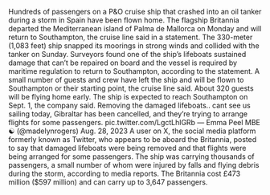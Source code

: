 Hundreds of passengers on a P&O cruise ship that crashed into an oil tanker during a storm in Spain have been flown home.
The flagship Britannia departed the Mediterranean island of Palma de Mallorca on Monday and will return to Southampton, the cruise line said in a statement. The 330-meter (1,083 feet) ship snapped its moorings in strong winds and collided with the tanker on Sunday.
Surveyors found one of the ship’s lifeboats sustained damage that can’t be repaired on board and the vessel is required by maritime regulation to return to Southampton, according to the statement. A small number of guests and crew have left the ship and will be flown to Southampton or their starting point, the cruise line said. About 320 guests will be flying home early.
The ship is expected to reach Southampton on Sept. 1, the company said.
Removing the damaged lifeboats.. cant see us sailing today, Gibraltar has been cancelled, and they’re trying to arrange flights for some passengers. pic.twitter.com/LgctLhlGRb
— Emma Peel MBE ☯️ (@madelynrogers) Aug. 28, 2023
A user on X, the social media platform formerly known as Twitter, who appears to be aboard the Britannia, posted to say that damaged lifeboats were being removed and that flights were being arranged for some passengers.
The ship was carrying thousands of passengers, a small number of whom were injured by falls and flying debris during the storm, according to media reports.
The Britannia cost £473 million ($597 million) and can carry up to 3,647 passengers.